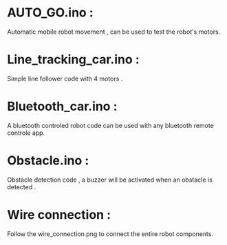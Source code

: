 
# AUTO_GO.ino : 

Automatic mobile robot movement , can be used to test the robot's motors.

# Line_tracking_car.ino :

Simple line follower code with 4 motors .

# Bluetooth_car.ino :

A bluetooth controled robot code can be used with any bluetooth remote controle app. 

# Obstacle.ino :

Obstacle detection code , a buzzer will be activated when an obstacle is detected . 

# Wire connection :

Follow the wire_connection.png to connect the entire robot components.

